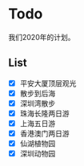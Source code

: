 # Todo

我们2020年的计划。

## List

- [x] 平安大厦顶层观光
- [x] 散步到后海
- [x] 深圳湾散步
- [x] 珠海长隆两日游
- [x] 上海五日游
- [x] 香港澳门两日游
- [x] 仙湖植物园
- [x] 深圳动物园